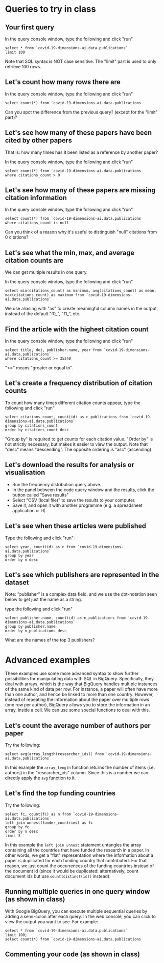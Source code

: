 
# Queries to try in class



## Your first query

In the query console window, type the following and click "run"

```
select * from `covid-19-dimensions-ai.data.publications` 
limit 100
```


Note that SQL syntax is NOT case sensitive. The "limit" part is used to only retrieve 100 rows.

## Let's count how many rows there are

In the query console window, type the following and click "run"

```
select count(*) from `covid-19-dimensions-ai.data.publications
```

Can you spot the difference from the previous query? (except for the "limit" part)?

## Let's see how many of these papers have been cited by other papers

That is: how many times has it been listed as a reference by another paper?

In the query console window, type the following and click "run"

```
select count(*) from `covid-19-dimensions-ai.data.publications
where citations_count > 0
```

## Let's see how many of these papers are missing citation information

In the query console window, type the following and click "run"

```
select count(*) from `covid-19-dimensions-ai.data.publications
where citations_count is null
```

Can you think of a reason why it's useful to distinguish "null" citations from 0 citations?


## Let's see what the min, max, and average citation counts are

We can get multiple results in one query.

In the query console window, type the following and click "run"

```
select min(citations_count) as minimum, avg(citations_count) as mean, max(citations_count) as maximum from `covid-19-dimensions-ai.data.publications`
```

We use aliasing with "as" to create meaningful column names in the output, instead of the default "f0_", "f1_", etc.

## Find the article with the highest citation count

In the query console window, type the following and click "run"

```
select title, doi, publisher.name, year from `covid-19-dimensions-ai.data.publications`
where citations_count >= 35240
```
">=" means "greater or equal to".

## Let's create a frequency distribution of citation counts

To count how many times different citation counts appear, type the following and click "run"

```
select citations_count, count(id) as n_publications from `covid-19-dimensions-ai.data.publications` 
group by citations_count
order by citations_count desc
```

"Group by" is required to get counts for each citation value.
"Order by" is not strictly necessary, but makes it easier to view the output.
Note that "desc" means "descending". The opposite ordering is "asc" (ascending).

## Let's download the results for analysis or visualisation

* Run the frequency distribution query above. 
* In the panel between the code query window and the results, click the button called "Save results"
* Select "CSV (local file)" to save the results to your computer.
* Save it, and open it with another programme (e.g. a spreadsheet application or R).

## Let's see when these articles were published

Type the following and click "run":

```
select year, count(id) as n from `covid-19-dimensions-ai.data.publications`
group by year
order by n desc
```

## Let's see which publishers are represented in the dataset

Note: "publisher" is a complex data field, and we use the dot-notation seen below to get just the name as a string.

type the following and click "run"

```
select publisher.name, count(id) as n_publications from `covid-19-dimensions-ai.data.publications` 
group by publisher.name
order by n_publications desc
```

What are the names of the top 3 publishers?


# Advanced examples

These examples use some more advanced syntax to show further possibilities for manipulating data with SQL in BigQuery. Specifically, they deal with arrays, which is the way that BigQuery handles multiple instances of the same kind of data per row. For instance, a paper will often have more than one author, and hence be linked to more than one country. However, instead of repeating the information about the paper over multiple rows (one row per author), BigQuery allows you to store the information in an array, inside a cell. We can use some special functions to deal with this.

## Let's count the average number of authors per paper

Try the following:

```
select avg(array_length(researcher_ids)) from `covid-19-dimensions-ai.data.publications`
```

In this example the `array_length` function returns the number of items (i.e. authors) in the "researcher_ids" column. Since this is a number we can directly apply the `avg` function to it.

## Let's find the top funding countries

Try the following:

``` 
select fc, count(fc) as n from `covid-19-dimensions-ai.data.publications` 
left join unnest(funder_countries) as fc
group by fc
order by n desc
limit 5
```

In this example the `left join unnest` statement untangles the array containing all the countries that have funded the research in a paper. In other words, we get a "flat" representation where the information about a paper is duplicated for each funding country that contributed. For that reason, we just count the occurrences of the funding countries instead of the document id (since it would be duplicated: alternatively, count document ids but use `count(distinct(id))` instead).

## Running multiple queries in one query window (as shown in class)

With Google BigQuery, you can execute multiple sequential queries by adding a semi-colon after each query. In the web console, you can click to view the output you want to see. For example:

```
select * from `covid-19-dimensions-ai.data.publications` 
limit 100;
select count(*) from `covid-19-dimensions-ai.data.publications
```

## Commenting your code (as shown in class)

